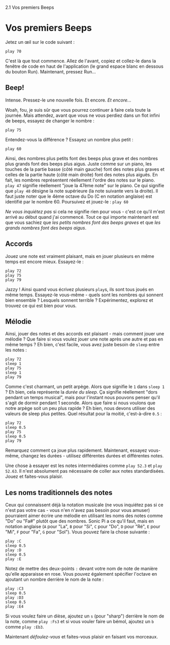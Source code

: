 2.1 Vos premiers Beeps

# Vos premiers Beeps

Jetez un œil sur le code suivant :

```
play 70
```

C'est là que tout commence. Allez de l'avant, copiez et collez-le dans
la fenêtre de code en haut de l'application (le grand espace blanc en
dessous du bouton Run). Maintenant, pressez Run...

## Beep!

Intense. Pressez-le une nouvelle fois. Et encore. *Et encore...*

Woah, fou, je suis sûr que vous pourrez continuer à faire cela toute
la journée. Mais attendez, avant que vous ne vous perdiez dans un flot
infini de beeps, essayez de changer le nombre :

```
play 75
```

Entendez-vous la différence ? Essayez un nombre plus petit :

```
play 60

```

Ainsi, des nombres plus petits font des beeps plus grave et des nombres
plus grands font des beeps plus aigus. Juste comme sur un piano, les
touches de la partie basse (côté main gauche) font des notes plus graves
et celles de la partie haute (côté main droite) font des notes plus
aiguës. En fait, les nombres représentent réellement l'ordre des notes
sur le piano. `play 47` signifie réellement "joue la 47ème note" sur le
piano. Ce qui signifie que `play 48` désigne la note supérieure (la note
suivante vers la droite). Il faut juste noter que le 4ème octave du Do
(C en notation anglaise) est identifié par le nombre 60. Poursuivez et
jouez-le : `play 60`

*Ne vous inquiétez pas* si cela ne signifie rien pour vous - c'est ce
qu'il m'est arrivé au début quand j'ai commencé. Tout ce qui importe
maintenant est que vous sachiez que *les petits nombres font des beeps
graves* et que *les grands nombres font des beeps aigus*. 

## Accords

Jouez une note est vraiment plaisant, mais en jouer plusieurs en même
temps est encore mieux. Essayez-le :

```
play 72
play 75
play 79
```

Jazzy ! Ainsi quand vous écrivez plusieurs `play`s, ils sont tous joués
en même temps. Essayez-le vous-même - quels sont les nombres qui sonnent
bien ensemble ? Lesquels sonnent terrible ? Expérimentez, explorez et trouvez
ce qui est bien pour vous.

## Mélodie

Ainsi, jouer des notes et des accords est plaisant - mais comment
jouer une mélodie ? Que faire si vous voulez jouer une note après une
autre et pas en même temps ? Eh bien, c'est facile, vous avez juste
besoin de `sleep` entre les notes :

```
play 72
sleep 1
play 75
sleep 1
play 79
```

Comme c'est charmant, un petit arpège. Alors que signifie le `1` dans
`sleep 1` ? Eh bien, cela représente la *durée du sleep*. Ça signifie
réellement "dors pendant un temps musical", mais pour l'instant nous pouvons
penser qu'il s'agit de dormir pendant 1 seconde. Alors que faire si nous
voulons que notre arpège soit un peu plus rapide ? Eh bien, nous devons
utiliser des valeurs de sleep plus petites. Quel résultat pour la moitié,
c'est-à-dire `0.5` :

```
play 72
sleep 0.5
play 75
sleep 0.5
play 79
```

Remarquez comment ça joue plus rapidement. Maintenant, essayez vous-même,
changez les durées - utilisez différentes durées et différentes notes.

Une chose à essayer est les notes intermédiaires comme `play 52.3` et
`play 52.63`. Il n'est absolument pas nécessaire de coller aux notes
standardisées. Jouez et faites-vous plaisir.


## Les noms traditionnels des notes

Ceux qui connaissent déjà la notation musicale (ne vous inquiétez pas si
ce n'est pas votre cas - vous n'en n'avez pas besoin pour vous amuser)
pourraient aimer écrire une mélodie en utilisant les noms des notes comme
"Do" ou "Fa#" plutôt que des nombres. Sonic Pi a ce qu'il faut, mais en
notation anglaise (`A` pour "La", `B` pour "Si", `C` pour "Do", `D` pour
"Ré", `E` pour "Mi", `F` pour "Fa", `G` pour "Sol"). Vous pouvez faire
la chose suivante :

```
play :C
sleep 0.5
play :D
sleep 0.5
play :E
```

Notez de mettre des deux-points `:` devant votre nom de note de manière
qu'elle apparaisse en rose. Vous pouvez également spécifier l'octave en
ajoutant un nombre derrière le nom de la note :

```
play :C3
sleep 0.5
play :D3
sleep 0.5
play :E4
```

Si vous voulez faire un dièse, ajoutez un `s` (pour "sharp") derrière le nom
de la note, comme `play :Fs3` et si vous vouler faire un bémol, ajoutez un
`b` comme `play :Eb3`.

Maintenant *défoulez-vous* et faites-vous plaisir en faisant vos morceaux.
